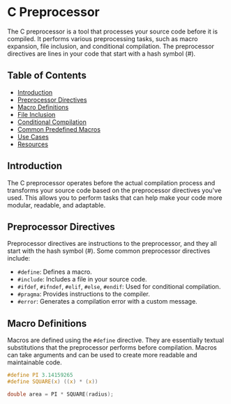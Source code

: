 # C Preprocessor

The C preprocessor is a tool that processes your source code before it is compiled. It performs various preprocessing tasks, such as macro expansion, file inclusion, and conditional compilation. The preprocessor directives are lines in your code that start with a hash symbol (#).

## Table of Contents

- [Introduction](#introduction)
- [Preprocessor Directives](#preprocessor-directives)
- [Macro Definitions](#macro-definitions)
- [File Inclusion](#file-inclusion)
- [Conditional Compilation](#conditional-compilation)
- [Common Predefined Macros](#common-predefined-macros)
- [Use Cases](#use-cases)
- [Resources](#resources)

## Introduction

The C preprocessor operates before the actual compilation process and transforms your source code based on the preprocessor directives you've used. This allows you to perform tasks that can help make your code more modular, readable, and adaptable.

## Preprocessor Directives

Preprocessor directives are instructions to the preprocessor, and they all start with the hash symbol (#). Some common preprocessor directives include:

- `#define`: Defines a macro.
- `#include`: Includes a file in your source code.
- `#ifdef`, `#ifndef`, `#elif`, `#else`, `#endif`: Used for conditional compilation.
- `#pragma`: Provides instructions to the compiler.
- `#error`: Generates a compilation error with a custom message.

## Macro Definitions

Macros are defined using the `#define` directive. They are essentially textual substitutions that the preprocessor performs before compilation. Macros can take arguments and can be used to create more readable and maintainable code.

```c
#define PI 3.14159265
#define SQUARE(x) ((x) * (x))

double area = PI * SQUARE(radius);


